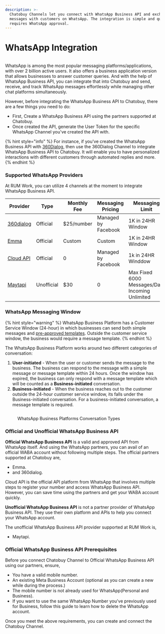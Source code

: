 ```yaml
---
description: >-
  Chatobuy Channels let you connect with WhatsApp Business API and exchange
  messages with customers on WhatsApp. The integration is simple and quick but
  requires WhatsApp approval.
---
```


# WhatsApp Integration

<figure><img src="https://files.gitbook.com/v0/b/gitbook-x-prod.appspot.com/o/spaces%2FhElFPtMZjXYjDDMBT5q2%2Fuploads%2FXNQPWgqXHhEJmQzx4PDl%2FWhatsApp%20Business%20API.png?alt=media&#x26;token=942eab7e-1369-4720-92ee-427217a6d873" alt=""><figcaption></figcaption></figure>

WhatsApp is among the most popular messaging platforms/applications, with over 2 billion active users. It also offers a business application version that allows businesses to answer customer queries. And with the help of WhatsApp Business API, you can integrate that into Chatobuy and send, receive, and track WhatsApp messages effortlessly while managing other chat platforms simultaneously.

However, before integrating the WhatsApp Business API to Chatobuy, there are a few things you need to do:

* First, Create a WhatsApp Business API using the partners supported at Chatobuy.
* Once created the API, generate the User Token for the specific WhatsApp Channel you've created the API with.

{% hint style="info" %}
For instance, if you've created the WhatsApp Business API with [360Dialog](https://github.com/rampwin/rampwin-gitbook-docs/blob/main/broken-reference/README.md), then use the 360Dialog Channel to integrate WhatsApp Business API to Chatobuy. It will enable you to have personalized interactions with different customers through automated replies and more.
{% endhint %}

### Supported WhatsApp Providers

At RUM Work, you can utilize 4 channels at the moment to integrate WhatsApp Business API.

<table><thead><tr><th width="132">Provider</th><th width="107">Type</th><th width="133">Monthly Fee</th><th width="118">Messaging Pricing</th><th width="118">Messaging Limit</th><th width="209">Sign Up Link</th></tr></thead><tbody><tr><td><a href="https://github.com/rampwin/rampwin-gitbook-docs/blob/main/broken-reference/README.md">360dialog</a></td><td>Official</td><td>$25/number</td><td>Managed by Facebook</td><td>1K in 24HR Window</td><td><a href="https://hub.360dialog.com/lp/whatsapp/XuWWScPA">https://hub.360dialog.com/lp/whatsapp/XuWWScPA</a></td></tr><tr><td><a href="https://github.com/rampwin/rampwin-gitbook-docs/blob/main/broken-reference/README.md">Emma</a></td><td>Official</td><td>Custom</td><td>Custom</td><td>1K in 24HR Window</td><td>Reach out to us at hello@rumwork.io</td></tr><tr><td><a href="https://github.com/rampwin/rampwin-gitbook-docs/blob/main/broken-reference/README.md">Cloud API</a></td><td>Official</td><td>0</td><td>Managed by Facebook</td><td>1k in 24HR Winddow</td><td>-</td></tr><tr><td><a href="https://github.com/rampwin/rampwin-gitbook-docs/blob/main/broken-reference/README.md">Maytapi</a></td><td>Unofficial</td><td>$30</td><td>0</td><td>Max Fixed 6000 Messages/Day. Incoming Unlimited</td><td><a href="https://maytapi.com/">https://maytapi.com/</a></td></tr></tbody></table>

### WhatsApp Messaging Window

{% hint style="warning" %}
WhatsApp Business Platform has a Customer Service Window (24-hour) in which businesses can send both simple messages and [pre-approved templates](https://github.com/rampwin/rampwin-gitbook-docs/blob/main/broken-reference/README.md). Outside the customer service window, the business would require a message template.
{% endhint %}

The WhatsApp Business Platform works around two different categories of conversation:

1. **User-initiated** - When the user or customer sends the message to the business. The business can respond to the message with a simple message or message template within 24 hours. Once the window has expired, the business can only respond with a message template which will be counted as a **Business-initiated** conversation.
2. **Business-initiated** - When the business reaches out to the customer outside the 24-hour customer service window, its falls under the Business-initiated conversation. For a business-initiated conversation, a message template is required.

<figure><img src="https://files.gitbook.com/v0/b/gitbook-x-prod.appspot.com/o/spaces%2FhElFPtMZjXYjDDMBT5q2%2Fuploads%2Famd3K2ea0SkpCz4S5hxw%2FWhatsApp%20Business%20Platform%20Conversation%20Types.png?alt=media&#x26;token=73e6e906-0623-4e72-bbfd-9e67447e588d" alt=""><figcaption><p>WhatsApp Business Platforms Conversation Types</p></figcaption></figure>

### Official and Unofficial WhatsApp Business API

**Official WhatsApp Business API** is a valid and approved API from WhatsApp itself. And using the WhatsApp partners, you can avail of an official WABA account without following multiple steps. The official partners supported at Chatobuy are,

* Emma.
* and 360dialog.

Cloud API is the official API platform from WhatsApp that involves multiple steps to register your number and access WhatsApp Business API. However, you can save time using the partners and get your WABA account quickly.

**Unofficial WhatsApp Business API** is not a partner provider of WhatsApp Business API. They use their own platform and APIs to help you connect your WhatsApp account.

The unofficial WhatsApp Business API provider supported at RUM Work is,

* Maytapi.

### Official WhatsApp Business API Prerequisites

Before you connect Chatobuy Channel to Official WhatsApp Business API using our partners, ensure,

* You have a valid mobile number.
* An existing Meta Business Account (optional as you can create a new while during the process.)
* The mobile number is not already used for WhatsApp(Personal and Business).
* If you want to use the same WhatsApp Number you've previously used for Business, follow this guide to learn how to delete the WhatsApp account.

Once you meet the above requirements, you can create and connect the Chatobuy Channel.
